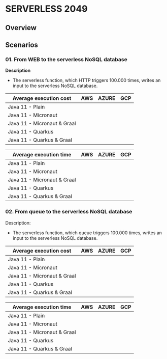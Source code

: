 # SERVERLESS 2049

## Overview

## Scenarios

### 01. From WEB to the serverless NoSQL database

**Description**  
- The serverless function, which HTTP triggers 100.000 times, writes an input to the serverless NoSQL database.

| Average execution cost      | AWS | AZURE | GCP |
|-----------------------------|-----|-------|-----|
| Java 11 - Plain             |     |       |     |
| Java 11 - Micronaut         |     |       |     |
| Java 11 - Micronaut & Graal |     |       |     |
| Java 11 - Quarkus           |     |       |     |
| Java 11 - Quarkus & Graal   |     |       |     |

| Average execution time      | AWS | AZURE | GCP |
|-----------------------------|-----|-------|-----|
| Java 11 - Plain             |     |       |     |
| Java 11 - Micronaut         |     |       |     |
| Java 11 - Micronaut & Graal |     |       |     |
| Java 11 - Quarkus           |     |       |     |
| Java 11 - Quarkus & Graal   |     |       |     |

### 02. From queue to the serverless NoSQL database

Description:
- The serverless function, which queue triggers 100.000 times, writes an input to the serverless NoSQL database.

| Average execution cost      | AWS | AZURE | GCP |
|-----------------------------|-----|-------|-----|
| Java 11 - Plain             |     |       |     |
| Java 11 - Micronaut         |     |       |     |
| Java 11 - Micronaut & Graal |     |       |     |
| Java 11 - Quarkus           |     |       |     |
| Java 11 - Quarkus & Graal   |     |       |     |

| Average execution time      | AWS | AZURE | GCP |
|-----------------------------|-----|-------|-----|
| Java 11 - Plain             |     |       |     |
| Java 11 - Micronaut         |     |       |     |
| Java 11 - Micronaut & Graal |     |       |     |
| Java 11 - Quarkus           |     |       |     |
| Java 11 - Quarkus & Graal   |     |       |     |

